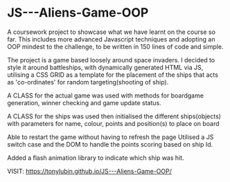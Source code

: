 # JS---Aliens-Game-OOP

A coursework project to showcase what we have learnt on the course so far. This includes more advanced Javascript techniques and
adopting an OOP mindest to the challenge, to be written in 150 lines of code and simple.

The project is a game based loosely around space invaders. I decided to style it around battleships, with dynamically generated HTML via JS, utilising a CSS GRID as a template
for the placement of the ships that acts as 'co-ordinates' for random targeting(shooting of ship).

A CLASS for the actual game was used with methods for boardgame generation, winner checking and game update status.

A CLASS for the ships was used then initialised the different ships(objects) with parameters for name, colour, points and position(s) to place on board

Able to restart the game without having to refresh the page
Utilised a JS switch case and the DOM to handle the points scoring based on ship Id.

Added a flash animation library to indicate which ship was hit.


VISIT:  https://tonylubin.github.io/JS---Aliens-Game-OOP/
